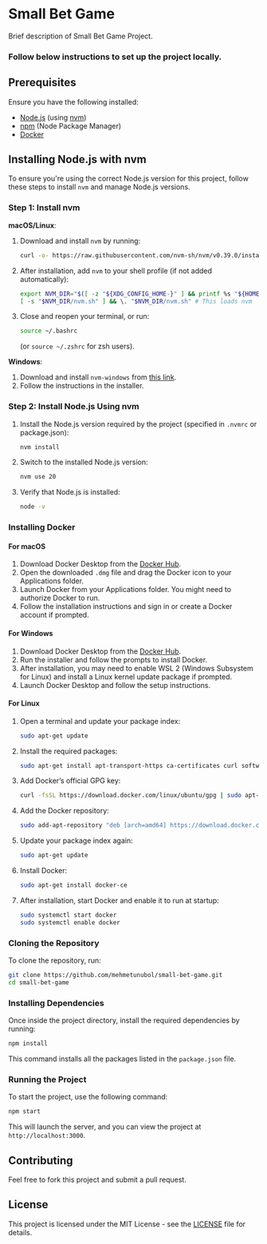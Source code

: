 # Small Bet Game

Brief description of Small Bet Game Project.

### Follow below instructions to set up the project locally.

## Prerequisites

Ensure you have the following installed:

- [Node.js](https://nodejs.org/) (using [nvm](https://github.com/nvm-sh/nvm))
- [npm](https://www.npmjs.com/get-npm) (Node Package Manager)
- [Docker](https://www.docker.com/)

## Installing Node.js with nvm

To ensure you're using the correct Node.js version for this project, follow these steps to install `nvm` and manage Node.js versions.

### Step 1: Install nvm

**macOS/Linux**:

1. Download and install `nvm` by running:

   ```bash
   curl -o- https://raw.githubusercontent.com/nvm-sh/nvm/v0.39.0/install.sh | bash
   ```

2. After installation, add `nvm` to your shell profile (if not added automatically):

   ```bash
   export NVM_DIR="$([ -z "${XDG_CONFIG_HOME-}" ] && printf %s "${HOME}/.nvm" || printf %s "${XDG_CONFIG_HOME}/nvm")"
   [ -s "$NVM_DIR/nvm.sh" ] && \. "$NVM_DIR/nvm.sh" # This loads nvm
   ```

3. Close and reopen your terminal, or run:
   ```bash
   source ~/.bashrc
   ```
   (or `source ~/.zshrc` for zsh users).

**Windows**:

1. Download and install `nvm-windows` from [this link](https://github.com/coreybutler/nvm-windows/releases).
2. Follow the instructions in the installer.

### Step 2: Install Node.js Using nvm

1. Install the Node.js version required by the project (specified in `.nvmrc` or package.json):

   ```bash
   nvm install
   ```

2. Switch to the installed Node.js version:

   ```bash
   nvm use 20
   ```

3. Verify that Node.js is installed:
   ```bash
   node -v
   ```

### Installing Docker

#### For macOS

1. Download Docker Desktop from the [Docker Hub](https://www.docker.com/products/docker-desktop).
2. Open the downloaded `.dmg` file and drag the Docker icon to your Applications folder.
3. Launch Docker from your Applications folder. You might need to authorize Docker to run.
4. Follow the installation instructions and sign in or create a Docker account if prompted.

#### For Windows

1. Download Docker Desktop from the [Docker Hub](https://www.docker.com/products/docker-desktop).
2. Run the installer and follow the prompts to install Docker.
3. After installation, you may need to enable WSL 2 (Windows Subsystem for Linux) and install a Linux kernel update package if prompted.
4. Launch Docker Desktop and follow the setup instructions.

#### For Linux

1. Open a terminal and update your package index:

   ```bash
   sudo apt-get update
   ```

2. Install the required packages:

   ```bash
   sudo apt-get install apt-transport-https ca-certificates curl software-properties-common
   ```

3. Add Docker’s official GPG key:

   ```bash
   curl -fsSL https://download.docker.com/linux/ubuntu/gpg | sudo apt-key add -
   ```

4. Add the Docker repository:

   ```bash
   sudo add-apt-repository "deb [arch=amd64] https://download.docker.com/linux/ubuntu $(lsb_release -cs) stable"
   ```

5. Update your package index again:

   ```bash
   sudo apt-get update
   ```

6. Install Docker:

   ```bash
   sudo apt-get install docker-ce
   ```

7. After installation, start Docker and enable it to run at startup:
   ```bash
   sudo systemctl start docker
   sudo systemctl enable docker
   ```

### Cloning the Repository

To clone the repository, run:

```bash
git clone https://github.com/mehmetunubol/small-bet-game.git
cd small-bet-game
```

### Installing Dependencies

Once inside the project directory, install the required dependencies by running:

```bash
npm install
```

This command installs all the packages listed in the `package.json` file.

### Running the Project

To start the project, use the following command:

```bash
npm start
```

This will launch the server, and you can view the project at `http://localhost:3000`.

## Contributing

Feel free to fork this project and submit a pull request.

## License

This project is licensed under the MIT License - see the [LICENSE](LICENSE) file for details.
